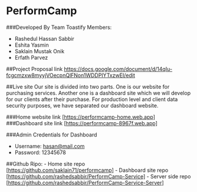 # PerformCamp

###Developed By Team Toastify
Members:
  - Rashedul Hassan Sabbir 
  - Eshita Yasmin
  - Saklain Mustak Onik
  - Erfath Parvez

##Project Proposal link
https://docs.google.com/document/d/14qIu-fcgcmzxw8myyjVOecpnQlFNon1WDDPIYTxzwEI/edit

##Live site
Our site is divided into two parts. One is our website for purchasing services. Another one is a dashboard site which we will develop for our clients after their purchase. For production level and client data security purposes, we have separated our dashboard website.

###Home website link [https://performcamp-home.web.app] 
###Dashboard site link [https://performcamp-8967f.web.app]

###Admin Credentials for Dashboard
  - Username: hasan@mail.com
  - Password: 12345678
  
##Github Ripo: 
	- Home site repo [https://github.com/saklain71/performcamp] 
	- Dashboard site repo [https://github.com/rashedsabbir/PerformCamp-Service]
	- Server side repo [https://github.com/rashedsabbir/PerformCamp-Service-Server] 
